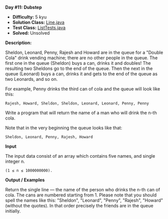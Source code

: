 <b>Day #11: Dubstep</b>

* <b>Difficulty:</b> 5 kyu
* <b>Solution Class:</b> [Line.java](Line.java)
* <b>Test Class:</b> [ListTests.java](ListTests.java)
* <b>Solved:</b> Unsolved

<b>Description:</b>

Sheldon, Leonard, Penny, Rajesh and Howard are in the queue for a "Double Cola" drink vending machine; there are no other people in the queue. The first one in the queue (Sheldon) buys a can, drinks it and doubles! The resulting two Sheldons go to the end of the queue. Then the next in the queue (Leonard) buys a can, drinks it and gets to the end of the queue as two Leonards, and so on.

For example, Penny drinks the third can of cola and the queue will look like this:

<pre><code>Rajesh, Howard, Sheldon, Sheldon, Leonard, Leonard, Penny, Penny</code></pre>

Write a program that will return the name of a man who will drink the n-th cola.

Note that in the very beginning the queue looks like that:

<pre><code>Sheldon, Leonard, Penny, Rajesh, Howard</code></pre>

<b>Input</b>

The input data consist of an array which contains five names, and single integer n.

<pre><code>(1 ≤ n ≤ 1000000000).</code></pre>

<b>Output / Examples</b>

Return the single line — the name of the person who drinks the n-th can of cola. The cans are numbered starting from 1. Please note that you should spell the names like this: "Sheldon", "Leonard", "Penny", "Rajesh", "Howard" (without the quotes). In that order precisely the friends are in the queue initially.